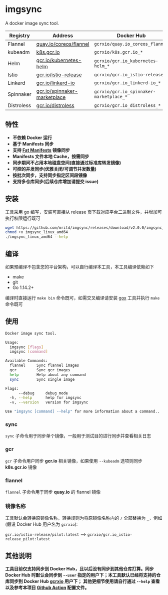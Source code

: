 # imgsync

A docker image sync tool.

|Registry|Address|Docker Hub|Status|
|--------|-------|----------|------|
|Flannel|[quay.io/coreos/flannel](https://quay.io/coreos/flannel)|`gcrxio/quay.io_coreos_flannel`|[![](https://github.com/mritd/imgsync/workflows/Sync%20Flannel/badge.svg)](https://github.com/mritd/imgsync/actions)|
|kubeadm|[k8s.gcr.io](https://k8s.gcr.io)|`gcrxio/k8s.gcr.io_*`|[![](https://github.com/mritd/imgsync/workflows/Sync%20Kubeadm/badge.svg)](https://github.com/mritd/imgsync/actions)|
|Helm|[gcr.io/kubernetes-helm](https://gcr.io/kubernetes-helm)|`gcrxio/gcr.io_kubernetes-helm_*`|[![](https://github.com/mritd/imgsync/workflows/Sync%20Helm/badge.svg)](https://github.com/mritd/imgsync/actions)|
|Istio|[gcr.io/istio-release](https://gcr.io/istio-release)|`gcrxio/gcr.io_istio-release_*`|[![](https://github.com/mritd/imgsync/workflows/Sync%20Istio/badge.svg)](https://github.com/mritd/imgsync/actions)|
|Linkerd|[gcr.io/linkerd-io](https://gcr.io/linkerd-io)|`gcrxio/gcr.io_linkerd-io_*`|[![](https://github.com/mritd/imgsync/workflows/Sync%20Linkerd/badge.svg)](https://github.com/mritd/imgsync/actions)|
|Spinnaker|[gcr.io/spinnaker-marketplace](https://gcr.io/spinnaker-marketplace)|`gcrxio/gcr.io_spinnaker-marketplace_*`|[![](https://github.com/mritd/imgsync/workflows/Sync%20Spinnaker/badge.svg)](https://github.com/mritd/imgsync/actions)|
|Distroless|[gcr.io/distroless](https://gcr.io/distroless)|`gcrxio/gcr.io_distroless_*`|[![](https://github.com/mritd/imgsync/workflows/Sync%20Distroless/badge.svg)](https://github.com/mritd/imgsync/actions)|

## 特性

- **不依赖 Docker 运行**
- **基于 Manifests 同步**
- **支持 [Fat Manifests](https://medium.com/@arunrajeevan/handling-multi-platform-deployment-using-manifest-file-in-docker-317736a2a039) 镜像同步**
- **Manifests 文件本地 Cache，按需同步**
- **同步期间不占用本地磁盘空间(直接通过标准库转发镜像)**
- **可控的并发同步(优雅关闭/可调节并发数量)**
- **按批次同步，支持同步指定区间段镜像**
- **支持多仓库同步(后续仓库增加请提交 issue)**

## 安装

工具采用 go 编写，安装可直接从 release 页下载对应平台二进制文件，并增加可执行权限运行既可

```bash
wget https://github.com/mritd/imgsync/releases/download/v2.0.0/imgsync_linux_amd64
chmod +x imgsync_linux_amd64
./imgsync_linux_amd64 --help
```

## 编译

如果预编译不包含您的平台架构，可以自行编译本工具，本工具编译依赖如下

- make
- git
- Go 1.14.2+

编译时直接运行 `make bin` 命令既可，如需交叉编译请安装 [gox](https://github.com/mitchellh/gox) 工具并执行 `make` 命令既可

## 使用

```bash
Docker image sync tool.

Usage:
  imgsync [flags]
  imgsync [command]

Available Commands:
  flannel     Sync flannel images
  gcr         Sync gcr images
  help        Help about any command
  sync        Sync single image

Flags:
      --debug     debug mode
  -h, --help      help for imgsync
  -v, --version   version for imgsync

Use "imgsync [command] --help" for more information about a command..
```

### sync

`sync` 子命令用于同步单个镜像，一般用于测试目的进行同步并查看相关日志

### gcr

`gcr` 子命令用户同步 **gcr.io** 相关镜像，如果使用 `--kubeadm` 选项则同步 **k8s.gcr.io** 镜像

### flannel

`flannel` 子命令用于同步 **quay.io** 的 flannel 镜像

### 镜像名称

工具默认会转换原镜像名称，转换规则为将原镜像名称内的 `/` 全部替换为 `_`，例如(假设 Docker Hub 用户名为 `gcrxio`):

`gcr.io/istio-release/pilot:latest` ==> `gcrxio/gcr.io_istio-release_pilot:latest`

## 其他说明

**工具目前仅支持同步到 Docker Hub，且以后没有同步到其他仓库打算。同步 Docker Hub
时默认会同步到 `--user` 指定的用户下；本工具默认已经将支持的仓库同步到 Docker Hub [gcrxio](https://hub.docker.com/u/gcrxio) 用户下；
其他更细节使用请自行通过 `--help` 查看以及参考本项目 [Github Action](https://github.com/mritd/imgsync/tree/master/.github/workflows) 配置文件。**
